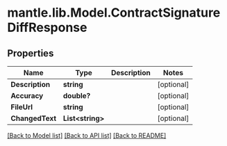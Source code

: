 # mantle.lib.Model.ContractSignatureDiffResponse
## Properties

Name | Type | Description | Notes
------------ | ------------- | ------------- | -------------
**Description** | **string** |  | [optional] 
**Accuracy** | **double?** |  | [optional] 
**FileUrl** | **string** |  | [optional] 
**ChangedText** | **List&lt;string&gt;** |  | [optional] 

[[Back to Model list]](../README.md#documentation-for-models) [[Back to API list]](../README.md#documentation-for-api-endpoints) [[Back to README]](../README.md)

